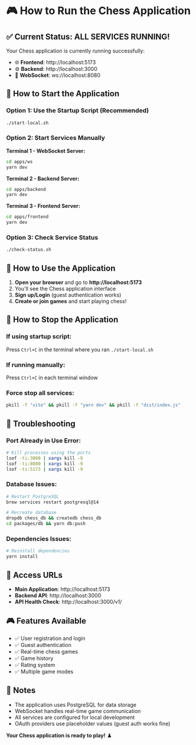 # 🎮 How to Run the Chess Application

## ✅ **Current Status: ALL SERVICES RUNNING!**

Your Chess application is currently running successfully:
- 🌐 **Frontend**: http://localhost:5173
- ⚙️ **Backend**: http://localhost:3000  
- 🔌 **WebSocket**: ws://localhost:8080

## 🚀 **How to Start the Application**

### **Option 1: Use the Startup Script (Recommended)**
```bash
./start-local.sh
```

### **Option 2: Start Services Manually**

**Terminal 1 - WebSocket Server:**
```bash
cd apps/ws
yarn dev
```

**Terminal 2 - Backend Server:**
```bash
cd apps/backend
yarn dev
```

**Terminal 3 - Frontend Server:**
```bash
cd apps/frontend
yarn dev
```

### **Option 3: Check Service Status**
```bash
./check-status.sh
```

## 🎯 **How to Use the Application**

1. **Open your browser** and go to **http://localhost:5173**
2. You'll see the Chess application interface
3. **Sign up/Login** (guest authentication works)
4. **Create or join games** and start playing chess!

## 🛑 **How to Stop the Application**

### **If using startup script:**
Press `Ctrl+C` in the terminal where you ran `./start-local.sh`

### **If running manually:**
Press `Ctrl+C` in each terminal window

### **Force stop all services:**
```bash
pkill -f "vite" && pkill -f "yarn dev" && pkill -f "dist/index.js"
```

## 🔧 **Troubleshooting**

### **Port Already in Use Error:**
```bash
# Kill processes using the ports
lsof -ti:3000 | xargs kill -9
lsof -ti:8080 | xargs kill -9
lsof -ti:5173 | xargs kill -9
```

### **Database Issues:**
```bash
# Restart PostgreSQL
brew services restart postgresql@14

# Recreate database
dropdb chess_db && createdb chess_db
cd packages/db && yarn db:push
```

### **Dependencies Issues:**
```bash
# Reinstall dependencies
yarn install
```

## 📱 **Access URLs**

- **Main Application**: http://localhost:5173
- **Backend API**: http://localhost:3000
- **API Health Check**: http://localhost:3000/v1/

## 🎮 **Features Available**

- ✅ User registration and login
- ✅ Guest authentication
- ✅ Real-time chess games
- ✅ Game history
- ✅ Rating system
- ✅ Multiple game modes

## 📝 **Notes**

- The application uses PostgreSQL for data storage
- WebSocket handles real-time game communication
- All services are configured for local development
- OAuth providers use placeholder values (guest auth works fine)

**Your Chess application is ready to play!** ♟️ 